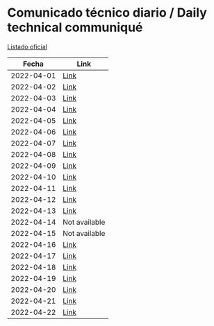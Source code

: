 # Comunicado técnico diario / Daily technical communiqué

[Listado oficial](https://www.gob.mx/salud/documentos/coronavirus-covid19-comunicados-tecnicos-diarios-abril-2022)

| Fecha               | Link        |
| ------------------- | ----------  |
| 2022-04-01 | [Link](https://www.gob.mx/salud/prensa/comunicado-tecnico-diario-covid-19-297835) |
| 2022-04-02 | [Link](https://www.gob.mx/salud/prensa/comunicado-tecnico-diario-covid-19-297838) |
| 2022-04-03 | [Link](https://www.gob.mx/salud/prensa/comunicado-tecnico-diario-covid-19-297842) |
| 2022-04-04 | [Link](https://www.gob.mx/salud/prensa/comunicado-tecnico-diario-covid-19-298516) |
| 2022-04-05 | [Link](https://www.gob.mx/salud/prensa/comunicado-tecnico-diario-covid-19-298598) |
| 2022-04-06 | [Link](https://www.gob.mx/salud/prensa/comunicado-tecnico-diario-covid-19-298677) |
| 2022-04-07 | [Link](https://www.gob.mx/salud/prensa/comunicado-tecnico-diario-covid-19-298762) |
| 2022-04-08 | [Link](https://www.gob.mx/salud/prensa/comunicado-tecnico-diario-covid-19-298894) |
| 2022-04-09 | [Link](https://www.gob.mx/salud/prensa/comunicado-tecnico-diario-covid-19-298916) |
| 2022-04-10 | [Link](https://www.gob.mx/salud/prensa/comunicado-tecnico-diario-covid-19-298937) |
| 2022-04-11 | [Link](https://www.gob.mx/salud/prensa/comunicado-tecnico-diario-covid-19-299022) |
| 2022-04-12 | [Link](https://www.gob.mx/salud/prensa/comunicado-tecnico-diario-covid-19-299113) |
| 2022-04-13 | [Link](https://www.gob.mx/salud/prensa/comunicado-tecnico-diario-covid-19-299258) |
| 2022-04-14 | Not available                                                                     |
| 2022-04-15 | Not available                                                                     |
| 2022-04-16 | [Link](https://www.gob.mx/salud/prensa/comunicado-tecnico-diario-covid-19-299318) |
| 2022-04-17 | [Link](https://www.gob.mx/salud/prensa/comunicado-tecnico-diario-covid-19-299321) |
| 2022-04-18 | [Link](https://www.gob.mx/salud/prensa/comunicado-tecnico-diario-covid-19-299324) |
| 2022-04-19 | [Link](https://www.gob.mx/salud/prensa/comunicado-tecnico-diario-covid-19-299327) |
| 2022-04-20 | [Link](https://www.gob.mx/salud/prensa/comunicado-tecnico-diario-covid-19-299330) |
| 2022-04-21 | [Link](https://www.gob.mx/salud/prensa/comunicado-tecnico-diario-covid-19-299333) |
| 2022-04-22 | [Link](https://www.gob.mx/salud/prensa/comunicado-tecnico-diario-covid-19-299336) |
